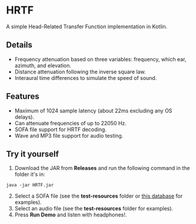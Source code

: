 # HRTF
A simple Head-Related Transfer Function implementation in Kotlin.

## Details
* Frequency attenuation based on three variables: frequency, which ear, azimuth, and elevation.
* Distance attenuation following the inverse square law.
* Interaural time differences to simulate the speed of sound.

## Features
* Maximum of 1024 sample latency (about 22ms excluding any OS delays).
* Can attenuate frequencies of up to 22050 Hz.
* SOFA file support for HRTF decoding.
* Wave and MP3 file support for audio testing.

## Try it yourself
1. Download the JAR from **Releases** and run the following command in the folder it's in:
```
java -jar HRTF.jar
```
2. Select a SOFA file (see the **test-resources** folder or [this database](http://sofacoustics.org/data/database/) for examples).
3. Select an audio file (see the **test-resources** folder for examples).
4. Press **Run Demo** and listen with headphones!.
